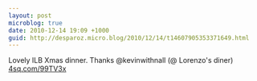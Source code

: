 ```yaml
---
layout: post
microblog: true
date: 2010-12-14 19:09 +1000
guid: http://desparoz.micro.blog/2010/12/14/t14607905353371649.html
---
```

Lovely ILB Xmas dinner. Thanks @kevinwithnall (@ Lorenzo's diner) [4sq.com/99TV3x](http://4sq.com/99TV3x)
